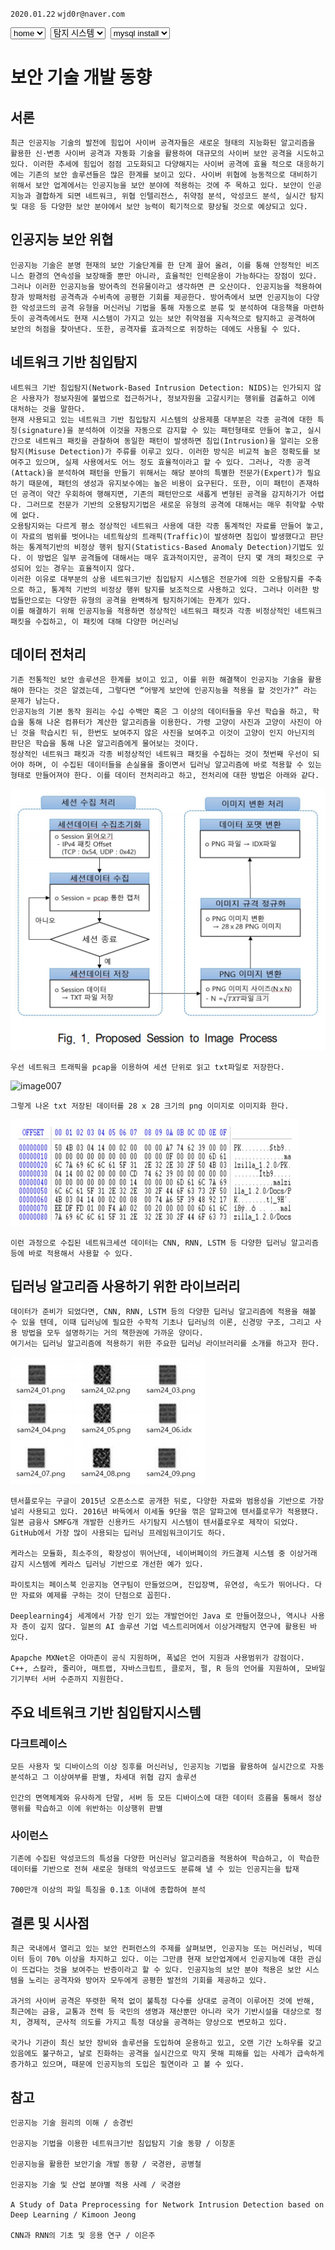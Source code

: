 `2020.01.22`
`wjd0r@naver.com`

<select onchange="location.href=this.value">
 <option>home</option>
 <option value="https://wjd0r.github.io/">home</option>
</select>&nbsp;
<select onchange="location.href=this.value">
 <option>탐지 시스템</option>
 <option value="https://wjd0r.github.io/detecting/">탐지 시스템</option>
 <option>추가 예정</option>
</select>&nbsp;
<select onchange="location.href=this.value">
 <option value="">mysql install</option>
</select>

# 보안 기술 개발 동향


## 서론
```
최근 인공지능 기술의 발전에 힘입어 사이버 공격자들은 새로운 형태의 지능화된 알고리즘을 활용한 신·변종 사이버 공격과 자동화 기술을 활용하여 대규모의 사이버 보안 공격을 시도하고 있다. 이러한 추세에 힘입어 점점 고도화되고 다양해지는 사이버 공격에 효율 적으로 대응하기에는 기존의 보안 솔루션들은 많은 한계를 보이고 있다. 사이버 위협에 능동적으로 대비하기 위해서 보안 업계에서는 인공지능을 보안 분야에 적용하는 것에 주 목하고 있다. 보안이 인공지능과 결합하게 되면 네트워크, 위협 인텔리전스, 취약점 분석, 악성코드 분석, 실시간 탐지 및 대응 등 다양한 보안 분야에서 보안 능력이 획기적으로 향상될 것으로 예상되고 있다.
```
## 인공지능 보안 위협
```
인공지능 기술은 분명 현재의 보안 기술단계를 한 단계 끌어 올려, 이를 통해 안정적인 비즈니스 환경의 연속성을 보장해줄 뿐만 아니라, 효율적인 인력운용이 가능하다는 장점이 있다.
그러나 이러한 인공지능을 방어측의 전유물이라고 생각하면 큰 오산이다. 인공지능을 적용하여 창과 방패처럼 공격측과 수비측에 공평한 기회를 제공한다. 방어측에서 보면 인공지능이 다양한 악성코드의 공격 유형을 머신러닝 기법을 통해 자동으로 분류 및 분석하여 대응책을 마련하듯이 공격측에서도 현재 시스템이 가지고 있는 보안 취약점을 지속적으로 탐지하고 공격하여 보안의 허점을 찾아낸다. 또한, 공격자를 효과적으로 위장하는 데에도 사용될 수 있다.
```
## 네트워크 기반 침입탐지
```
네트워크 기반 침입탐지(Network-Based Intrusion Detection: NIDS)는 인가되지 않은 사용자가 정보자원에 불법으로 접근하거나, 정보자원을 고갈시키는 행위를 검출하고 이에 대처하는 것을 말한다.
현재 사용되고 있는 네트워크 기반 침입탐지 시스템의 상용제품 대부분은 각종 공격에 대한 특징(signature)을 분석하여 이것을 자동으로 감지할 수 있는 패턴형태로 만들어 놓고, 실시간으로 네트워크 패킷을 관찰하여 동일한 패턴이 발생하면 침입(Intrusion)을 알리는 오용탐지(Misuse Detection)가 주류를 이루고 있다. 이러한 방식은 비교적 높은 정확도를 보여주고 있으며, 실제 사용에서도 어느 정도 효율적이라고 할 수 있다. 그러나, 각종 공격(Attack)을 분석하여 패턴을 만들기 위해서는 해당 분야의 특별한 전문가(Expert)가 필요하기 때문에, 패턴의 생성과 유지보수에는 높은 비용이 요구된다. 또한, 이미 패턴이 존재하던 공격이 약간 우회하여 행해지면, 기존의 패턴만으로 새롭게 변형된 공격을 감지하기가 어렵다. 그러므로 전문가 기반의 오용탐지기법은 새로운 유형의 공격에 대해서는 매우 취약할 수밖에 없다.
오용탐지와는 다르게 평소 정상적인 네트워크 사용에 대한 각종 통계적인 자료를 만들어 놓고, 이 자료의 범위를 벗어나는 네트웍상의 트래픽(Traffic)이 발생하면 침입이 발생했다고 판단하는 통계적기반의 비정상 행위 탐지(Statistics-Based Anomaly Detection)기법도 있다. 이 방법은 일부 공격들에 대해서는 매우 효과적이지만, 공격이 단지 몇 개의 패킷으로 구성되어 있는 경우는 효율적이지 않다.
이러한 이유로 대부분의 상용 네트워크기반 침입탐지 시스템은 전문가에 의한 오용탐지를 주축으로 하고, 통계적 기반의 비정상 행위 탐지를 보조적으로 사용하고 있다. 그러나 이러한 방법들만으로는 다양한 유형의 공격을 완벽하게 탐지하기에는 한계가 있다.
이를 해결하기 위해 인공지능을 적용하면 정상적인 네트워크 패킷과 각종 비정상적인 네트워크 패킷을 수집하고, 이 패킷에 대해 다양한 머신러닝
```
##	데이터 전처리
```
기존 전통적인 보안 솔루션은 한계를 보이고 있고, 이를 위한 해결책이 인공지능 기술을 활용해야 한다는 것은 알겠는데, 그렇다면 “어떻게 보안에 인공지능을 적용을 할 것인가?” 라는 문제가 남는다.
인공지능의 기본 동작 원리는 수십 수백만 혹은 그 이상의 데이터들을 우선 학습을 하고, 학습을 통해 나온 컴퓨터가 계산한 알고리즘을 이용한다. 가령 고양이 사진과 고양이 사진이 아닌 것을 학습시킨 뒤, 한번도 보여주지 않은 사진을 보여주고 이것이 고양이 인지 아닌지의 판단은 학습을 통해 나온 알고리즘에게 물어보는 것이다.
정상적인 네트워크 패킷과 각종 비정상적인 네트워크 패킷을 수집하는 것이 첫번째 우선이 되어야 하며, 이 수집된 데이터들을 손실율을 줄이면서 딥러닝 알고리즘에 바로 적용할 수 있는 형태로 만들어져야 한다. 이를 데이터 전처리라고 하고, 전처리에 대한 방법은 아래와 같다.
```
![image006](./files/image006.png)
```
우선 네트워크 트래픽을 pcap을 이용하여 세션 단위로 읽고 txt파일로 저장한다.
```
![image007](./files/image007.png)
```
그렇게 나온 txt 저장된 데이터를 28 x 28 크기의 png 이미지로 이미지화 한다.
```
![image008](./files/image008.png)
```
이런 과정으로 수집된 네트워크세션 데이터는 CNN, RNN, LSTM 등 다양한 딥러닝 알고리즘 등에 바로 적용해서 사용할 수 있다.
```
## 딥러닝 알고리즘 사용하기 위한 라이브러리
```
데이터가 준비가 되었다면, CNN, RNN, LSTM 등의 다양한 딥러닝 알고리즘에 적용을 해볼 수 있을 텐데, 이때 딥러닝에 필요한 수학적 기초나 딥러닝의 이론, 신경망 구조, 그리고 사용 방법을 모두 설명하기는 거의 책한권에 가까운 양이다.
여기서는 딥러닝 알고리즘에 적용하기 위한 주요한 딥러닝 라이브러리를 소개를 하고자 한다.
```
![image009](./files/image009.png)
```
텐서플로우는 구글이 2015년 오픈소스로 공개한 뒤로, 다양한 자료와 범용성을 기반으로 가장 널리 사용되고 있다. 2016년 바둑에서 이세돌 9단을 꺾은 알파고에 텐서플로우가 적용됐다.
일본 금융사 SMFG개 개발한 신용카드 사기탐지 시스템이 텐서플로우로 제작이 되었다. GitHub에서 가장 많이 사용되는 딥러닝 프레임워크이기도 하다.

케라스는 모듈화, 최소주의, 확장성이 뛰어난데, 네이버페이의 카드결제 시스템 중 이상거래 감지 시스템에 케라스 딥러닝 기반으로 개선한 예가 있다.

파이토치는 페이스북 인공지능 연구팀이 만들었으며, 진입장벽, 유연성, 속도가 뛰어나다. 다만 자료와 예제를 구하는 것이 단점으로 꼽힌다.

Deeplearning4j 세계에서 가장 인기 있는 개발언어인 Java 로 만들어졌으나, 역시나 사용자 층이 깊지 않다. 일본의 AI 솔루션 기업 넥스트리머에서 이상거래탐지 연구에 활용된 바 있다.

Apapche MXNet은 아마존이 공식 지원하며, 폭넓은 언어 지원과 사용범위가 강점이다. C++, 스칼라, 줄리아, 매트랩, 자바스크립트, 클로저, 펄, R 등의 언어를 지원하여, 모바일 기기부터 서버 수준까지 지원한다. 
```
## 주요 네트워크 기반 침입탐지시스템

### 다크트레이스
```
모든 사용자 및 디바이스의 이상 징후를 머신러닝, 인공지능 기법을 활용하여 실시간으로 자동분석하고 그 이상여부를 판별, 차세대 위협 감지 솔루션

인간의 면역체계와 유사하게 단말, 서버 등 모든 디바이스에 대한 데이터 흐름을 통해서 정상행위를 학습하고 이에 위반하는 이상행위 판별
```
### 사이런스
```
기존에 수집된 악성코드의 특성을 다양한 머신러닝 알고리즘을 적용하여 학습하고, 이 학습한데이터를 기반으로 전혀 새로운 형태의 악성코드도 분류해 낼 수 있는 인공지는을 탑재

700만개 이상의 파일 특징을 0.1초 이내에 종합하여 분석
```
## 결론 및 시사점
```
최근 국내에서 열리고 있는 보안 컨퍼런스의 주제를 살펴보면, 인공지능 또는 머신러닝, 빅데이터 등이 70% 이상을 차지하고 있다. 이는 그만큼 현재 보안업계에서 인공지능에 대한 관심이 뜨겁다는 것을 보여주는 반증이라고 할 수 있다. 인공지능의 보안 분야 적용은 보안 시스템을 노리는 공격자와 방어자 모두에게 공평한 발전의 기회를 제공하고 있다.

과거의 사이버 공격은 뚜렷한 목적 없이 불특정 다수를 상대로 공격이 이루어진 것에 반해, 최근에는 금융, 교통과 전력 등 국민의 생명과 재산뿐만 아니라 국가 기반시설을 대상으로 정치, 경제적, 군사적 의도를 가지고 특정 대상을 공격하는 양상으로 변모하고 있다.

국가나 기관이 최신 보안 장비와 솔루션을 도입하여 운용하고 있고, 오랜 기간 노하우를 갖고 있음에도 불구하고, 날로 진화하는 공격을 실시간으로 막지 못해 피해를 입는 사례가 급속하게 증가하고 있으며, 때문에 인공지능의 도입은 필연이라 고 볼 수 있다.
```
## 참고
```
인공지능 기술 원리의 이해 / 송경빈

인공지능 기법을 이용한 네트워크기반 침입탐지 기술 동향 / 이창훈

인공지능을 활용한 보안기술 개발 동향 / 국경완, 공병철

인공지능 기술 및 산업 분야별 적용 사례 / 국경완

A Study of Data Preprocessing for Network Intrusion Detection based on Deep Learning / Kimoon Jeong

CNN과 RNN의 기초 및 응용 연구 / 이은주
```